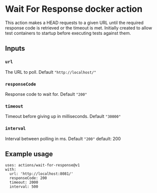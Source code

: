 # Wait For Response docker action

This action makes a HEAD requests to a given URL until the required response code is retrieved or the timeout is met.  Initially created to allow test containers to startup before executing tests against them.

## Inputs

### `url`

The URL to poll. Default `"http://localhost/"`


### `responseCode`

Response code to wait for. Default `"200"`

### `timeout`

Timeout before giving up in milliseconds. Default `"30000"`

### `interval`

Interval between polling in ms. Default `"200"`
        default: 200

## Example usage
```
uses: actions/wait-for-response@v1
with:
  url: 'http://localhost:8081/'
  responseCode: 200
  timeout: 2000
  interval: 500
```
